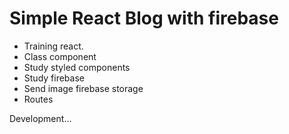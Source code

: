 
# Simple React Blog with firebase 
- Training react.
- Class component
- Study styled components 
- Study firebase
- Send image firebase storage
- Routes


Development...
